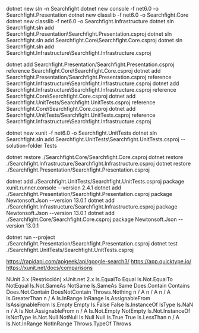 dotnet new sln -n Searchfight
dotnet new console -f net6.0 -o Searchfight.Presentation
dotnet new classlib -f net6.0 -o Searchfight.Core
dotnet new classlib -f net6.0 -o Searchfight.Infrastructure
dotnet sln Searchfight.sln add Searchfight.Presentation\Searchfight.Presentation.csproj
dotnet sln Searchfight.sln add Searchfight.Core\Searchfight.Core.csproj
dotnet sln Searchfight.sln add Searchfight.Infrastructure\Searchfight.Infrastructure.csproj

dotnet add Searchfight.Presentation/Searchfight.Presentation.csproj reference Searchfight.Core\Searchfight.Core.csproj
dotnet add Searchfight.Presentation/Searchfight.Presentation.csproj reference Searchfight.Infrastructure\Searchfight.Infrastructure.csproj
dotnet add Searchfight.Infrastructure\Searchfight.Infrastructure.csproj reference Searchfight.Core\Searchfight.Core.csproj
dotnet add Searchfight.UnitTests/Searchfight.UnitTests.csproj reference Searchfight.Core\Searchfight.Core.csproj
dotnet add Searchfight.UnitTests/Searchfight.UnitTests.csproj reference Searchfight.Infrastructure\Searchfight.Infrastructure.csproj

dotnet new xunit -f net6.0 -o Searchfight.UnitTests
dotnet sln Searchfight.sln add Searchfight.UnitTests\Searchfight.UnitTests.csproj --solution-folder Tests

dotnet restore ./Searchfight.Core/Searchfight.Core.csproj
dotnet restore ./Searchfight.Infrastructure/Searchfight.Infrastructure.csproj
dotnet restore ./Searchfight.Presentation/Searchfight.Presentation.csproj

dotnet add ./Searchfight.UnitTests/Searchfight.UnitTests.csproj package xunit.runner.console --version 2.4.1
dotnet add ./Searchfight.Presentation/Searchfight.Presentation.csproj package Newtonsoft.Json --version 13.0.1 
dotnet add ./Searchfight.Infrastructure/Searchfight.Infrastructure.csproj package Newtonsoft.Json --version 13.0.1 
dotnet add ./Searchfight.Core/Searchfight.Core.csproj package Newtonsoft.Json --version 13.0.1 


dotnet run --project ./Searchfight.Presentation/Searchfight.Presentation.csproj
dotnet test ./Searchfight.UnitTests/Searchfight.UnitTests.csproj

https://rapidapi.com/apigeek/api/google-search3/
https://app.quicktype.io/
https://xunit.net/docs/comparisons

NUnit 3.x (Restricción)	xUnit.net 2.x
Is.EqualTo	Equal
Is.Not.EqualTo	NotEqual
Is.Not.SameAs	NotSame
Is.SameAs	Same
Does.Contain	Contains
Does.Not.Contain	DoesNotContain
Throws.Nothing	n / A
n / A	n / A
Is.GreaterThan	n / A
Is.InRange	InRange
Is.AssignableFrom	IsAssignableFrom
Is.Empty	Empty
Is.False	False
Is.InstanceOf<T>	IsType<T>
Is.NaN	n / A
Is.Not.AssignableFrom<T>	n / A
Is.Not.Empty	NotEmpty
Is.Not.InstanceOf<T>	IsNotType<T>
Is.Not.Null	NotNull
Is.Null	Null
Is.True	True
Is.LessThan	n / A
Is.Not.InRange	NotInRange
Throws.TypeOf<T>	Throws<T>